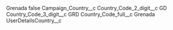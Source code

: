 <?xml version="1.0" encoding="UTF-8"?>
<CustomMetadata xmlns="http://soap.sforce.com/2006/04/metadata" xmlns:xsi="http://www.w3.org/2001/XMLSchema-instance" xmlns:xsd="http://www.w3.org/2001/XMLSchema">
    <label>Grenada</label>
    <protected>false</protected>
    <values>
        <field>Campaign_Country__c</field>
        <value xsi:nil="true"/>
    </values>
    <values>
        <field>Country_Code_2_digit__c</field>
        <value xsi:type="xsd:string">GD</value>
    </values>
    <values>
        <field>Country_Code_3_digit__c</field>
        <value xsi:type="xsd:string">GRD</value>
    </values>
    <values>
        <field>Country_Code_full__c</field>
        <value xsi:type="xsd:string">Grenada</value>
    </values>
    <values>
        <field>UserDetailsCountry__c</field>
        <value xsi:nil="true"/>
    </values>
</CustomMetadata>
